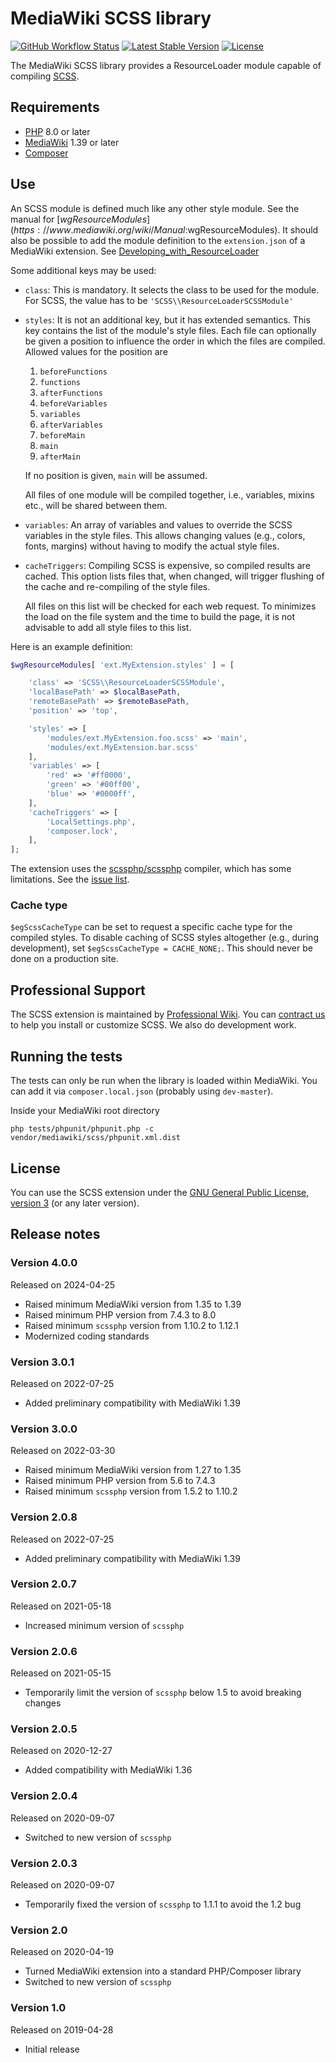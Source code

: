 # MediaWiki SCSS library

[![GitHub Workflow Status](https://img.shields.io/github/actions/workflow/status/ProfessionalWiki/SCSS/ci.yml?branch=master)](https://github.com/ProfessionalWiki/SCSS/actions?query=workflow%3ACI)
[![Latest Stable Version](https://poser.pugx.org/mediawiki/scss/v/stable)](https://packagist.org/packages/mediawiki/scss)
[![License](https://poser.pugx.org/mediawiki/scss/license)](https://packagist.org/packages/mediawiki/scss)

The MediaWiki SCSS library provides a ResourceLoader module capable of compiling [SCSS].

## Requirements

- [PHP] 8.0 or later
- [MediaWiki] 1.39 or later
- [Composer]

## Use

An SCSS module is defined much like any other style module. See the manual for
[$wgResourceModules](https://www.mediawiki.org/wiki/Manual:$wgResourceModules).
It should also be possible to add the module definition to the `extension.json`
of a MediaWiki extension. See
[Developing_with_ResourceLoader](https://www.mediawiki.org/wiki/ResourceLoader/Developing_with_ResourceLoader)

Some additional keys may be used:
* `class`:
	This is mandatory. It selects the class to be used for the module. For
 	SCSS, the value has to be `'SCSS\\ResourceLoaderSCSSModule'`
* `styles`:
	It is not an additional key, but it has extended semantics. This key
	contains the list of the module's style files. Each file can optionally be
	given a position to influence the order in which the files are compiled.
	Allowed values for the position are
	1. `beforeFunctions`
	2. `functions`
	3. `afterFunctions`
    4. `beforeVariables`
    5. `variables`
    6. `afterVariables`
    7. `beforeMain`
    8. `main`
    9. `afterMain`

	If no position is given, `main` will be assumed.

    All files of one module will be compiled together, i.e., variables, mixins
    etc., will be shared between them.

* `variables`:
	An array of variables and values to override the SCSS variables in the
	style files. This allows changing values (e.g., colors, fonts, margins)
	without having to modify the actual style files.
* `cacheTriggers`:
	Compiling SCSS is expensive, so compiled results are cached. This option
	lists files that, when changed, will trigger flushing of the cache and
	re-compiling of the style files.

	All files on this list will be checked for each web request. To minimizes the
	load on the file system and the time to build the page, it is not advisable
	to add all style files to this list.

Here is an example definition:
```php
$wgResourceModules[ 'ext.MyExtension.styles' ] = [

	'class' => 'SCSS\\ResourceLoaderSCSSModule',
	'localBasePath' => $localBasePath,
	'remoteBasePath' => $remoteBasePath,
	'position' => 'top',

	'styles' => [
		'modules/ext.MyExtension.foo.scss' => 'main',
		'modules/ext.MyExtension.bar.scss'
	],
	'variables' => [
		'red' => '#ff0000',
		'green' => '#00ff00',
		'blue' => '#0000ff',
	],
	'cacheTriggers' => [
		'LocalSettings.php',
		'composer.lock',
	],
];
```

The extension uses the [scssphp/scssphp](https://github.com/scssphp/scssphp)
compiler, which has some limitations. See the
[issue list](https://github.com/scssphp/scssphp/issues).


### Cache type

`$egScssCacheType` can be set to request a specific cache type for the compiled
styles. To disable caching of SCSS styles altogether (e.g., during development),
set `$egScssCacheType = CACHE_NONE;`. This should never be done on a production
site.

## Professional Support

The SCSS extension is maintained by [Professional Wiki](https://professional.wiki).
You can [contract us][contact-form] to help you install or customize SCSS.
We also do development work.

## Running the tests

The tests can only be run when the library is loaded within MediaWiki.
You can add it via `composer.local.json` (probably using `dev-master`).

Inside your MediaWiki root directory

    php tests/phpunit/phpunit.php -c vendor/mediawiki/scss/phpunit.xml.dist

## License

You can use the SCSS extension under the [GNU General Public License,
version 3][license] (or any later version).

[PHP]: https://php.net
[MediaWiki]: https://www.mediawiki.org/wiki/MediaWiki
[Composer]: https://getcomposer.org/
[license]: https://www.gnu.org/copyleft/gpl.html
[SCSS]: https://en.wikipedia.org/wiki/Sass_(stylesheet_language)
[contact-form]: https://professional.wiki/en/contact

## Release notes

### Version 4.0.0

Released on 2024-04-25

* Raised minimum MediaWiki version from 1.35 to 1.39
* Raised minimum PHP version from 7.4.3 to 8.0
* Raised minimum `scssphp` version from 1.10.2 to 1.12.1
* Modernized coding standards

### Version 3.0.1

Released on 2022-07-25

* Added preliminary compatibility with MediaWiki 1.39

### Version 3.0.0

Released on 2022-03-30

* Raised minimum MediaWiki version from 1.27 to 1.35
* Raised minimum PHP version from 5.6 to 7.4.3
* Raised minimum `scssphp` version from 1.5.2 to 1.10.2

### Version 2.0.8

Released on 2022-07-25

* Added preliminary compatibility with MediaWiki 1.39

### Version 2.0.7

Released on 2021-05-18

* Increased minimum version of `scssphp`

### Version 2.0.6

Released on 2021-05-15

* Temporarily limit the version of `scssphp` below 1.5 to avoid breaking changes

### Version 2.0.5

Released on 2020-12-27

* Added compatibility with MediaWiki 1.36

### Version 2.0.4

Released on 2020-09-07

* Switched to new version of `scssphp`

### Version 2.0.3

Released on 2020-09-07

* Temporarily fixed the version of `scssphp` to 1.1.1 to avoid the 1.2 bug

### Version 2.0

Released on 2020-04-19

* Turned MediaWiki extension into a standard PHP/Composer library
* Switched to new version of `scssphp`

### Version 1.0

Released on 2019-04-28

* Initial release
